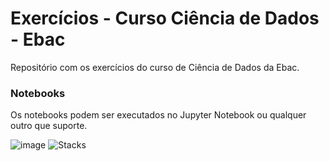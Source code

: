 # Exercícios - Curso Ciência de Dados - Ebac
Repositório com os exercícios do curso de Ciência de Dados da Ebac.

### Notebooks
Os notebooks podem ser executados no Jupyter Notebook ou qualquer outro que suporte.

![image](https://upload.wikimedia.org/wikipedia/commons/3/38/Jupyter_logo.svg) ![Stacks](https://skillicons.dev/icons?i=py,git,github&theme=dark)
